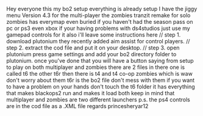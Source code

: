 Hey everyone this my bo2 setup everything is already setup I have the jiggy menu Version 4.3 for the multi-player the zombies tranzit remake for solo
zombies has everymap even buried if you haven't had the season pass on pc or ps3 even xbox 
if your having problems with ds4studios just use my gamepad controls for it also i'll leave some instructions here
// step 1. download plutonium they recently added aim assist for control players.
// step 2. extract the cod file and put it on your desktop.
// step 3. open plutonium press game settings and add your bo2 directory folder to plutonium.
once you've done that you will have a button saying from setup to play on both multiplayer and zombies there are 2 files in there
one is called t6 the other t6r then there is t4 and t4 co-op zombies which is waw don't worry about them 
t6r is the bo2 file don't mess with them if you want to have a problem on your hands 
don't touch the t6 folder it has everything that makes blackops2 run and makes it load both keep in mind that multiplayer and zombies are two different launchers
p.s. the ps4 controls are in the cod file as a .XML file
regards princesheryar12
